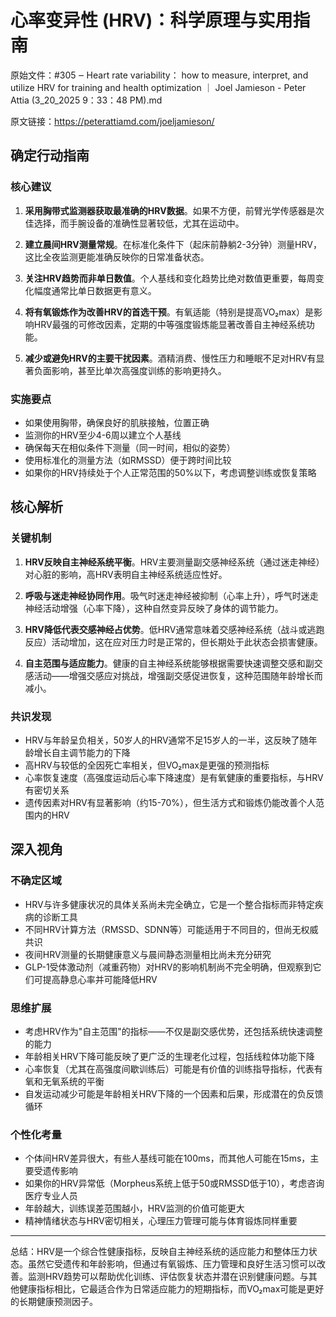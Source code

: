 # 心率变异性 (HRV)：科学原理与实用指南

原始文件：#305 ‒ Heart rate variability： how to measure, interpret, and utilize HRV for training and health optimization ｜ Joel Jamieson - Peter Attia (3_20_2025 9：33：48 PM).md

原文链接：https://peterattiamd.com/joeljamieson/

<YouTube videoId="3TClfAvj2-Q" />

## 确定行动指南

### 核心建议
1. **采用胸带式监测器获取最准确的HRV数据**。如果不方便，前臂光学传感器是次佳选择，而手腕设备的准确性显著较低，尤其在运动中。

2. **建立晨间HRV测量常规**。在标准化条件下（起床前静躺2-3分钟）测量HRV，这比全夜监测更能准确反映你的日常准备状态。

3. **关注HRV趋势而非单日数值**。个人基线和变化趋势比绝对数值更重要，每周变化幅度通常比单日数据更有意义。

4. **将有氧锻炼作为改善HRV的首选干预**。有氧适能（特别是提高VO₂max）是影响HRV最强的可修改因素，定期的中等强度锻炼能显著改善自主神经系统功能。

5. **减少或避免HRV的主要干扰因素**。酒精消费、慢性压力和睡眠不足对HRV有显著负面影响，甚至比单次高强度训练的影响更持久。

### 实施要点
- 如果使用胸带，确保良好的肌肤接触，位置正确
- 监测你的HRV至少4-6周以建立个人基线
- 确保每天在相似条件下测量（同一时间，相似的姿势）
- 使用标准化的测量方法（如RMSSD）便于跨时间比较
- 如果你的HRV持续处于个人正常范围的50%以下，考虑调整训练或恢复策略

## 核心解析

### 关键机制
1. **HRV反映自主神经系统平衡**。HRV主要测量副交感神经系统（通过迷走神经）对心脏的影响，高HRV表明自主神经系统适应性好。

2. **呼吸与迷走神经协同作用**。吸气时迷走神经被抑制（心率上升），呼气时迷走神经活动增强（心率下降），这种自然变异反映了身体的调节能力。

3. **HRV降低代表交感神经占优势**。低HRV通常意味着交感神经系统（战斗或逃跑反应）活动增加，这在应对压力时是正常的，但长期处于此状态会损害健康。

4. **自主范围与适应能力**。健康的自主神经系统能够根据需要快速调整交感和副交感活动——增强交感应对挑战，增强副交感促进恢复，这种范围随年龄增长而减小。

### 共识发现
- HRV与年龄呈负相关，50岁人的HRV通常不足15岁人的一半，这反映了随年龄增长自主调节能力的下降
- 高HRV与较低的全因死亡率相关，但VO₂max是更强的预测指标
- 心率恢复速度（高强度运动后心率下降速度）是有氧健康的重要指标，与HRV有密切关系
- 遗传因素对HRV有显著影响（约15-70%），但生活方式和锻炼仍能改善个人范围内的HRV

## 深入视角

### 不确定区域
- HRV与许多健康状况的具体关系尚未完全确立，它是一个整合指标而非特定疾病的诊断工具
- 不同HRV计算方法（RMSSD、SDNN等）可能适用于不同目的，但尚无权威共识
- 夜间HRV测量的长期健康意义与晨间静态测量相比尚未充分研究
- GLP-1受体激动剂（减重药物）对HRV的影响机制尚不完全明确，但观察到它们可提高静息心率并可能降低HRV

### 思维扩展
- 考虑HRV作为"自主范围"的指标——不仅是副交感优势，还包括系统快速调整的能力
- 年龄相关HRV下降可能反映了更广泛的生理老化过程，包括线粒体功能下降
- 心率恢复（尤其在高强度间歇训练后）可能是有价值的训练指导指标，代表有氧和无氧系统的平衡
- 自发运动减少可能是年龄相关HRV下降的一个因素和后果，形成潜在的负反馈循环

### 个性化考量
- 个体间HRV差异很大，有些人基线可能在100ms，而其他人可能在15ms，主要受遗传影响
- 如果你的HRV异常低（Morpheus系统上低于50或RMSSD低于10），考虑咨询医疗专业人员
- 年龄越大，训练误差范围越小，HRV监测的价值可能更大
- 精神情绪状态与HRV密切相关，心理压力管理可能与体育锻炼同样重要

---

总结：HRV是一个综合性健康指标，反映自主神经系统的适应能力和整体压力状态。虽然它受遗传和年龄影响，但通过有氧锻炼、压力管理和良好生活习惯可以改善。监测HRV趋势可以帮助优化训练、评估恢复状态并潜在识别健康问题。与其他健康指标相比，它最适合作为日常适应能力的短期指标，而VO₂max可能是更好的长期健康预测因子。